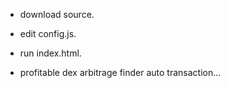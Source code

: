 + download source.
+ edit config.js.
+ run index.html.

+ profitable dex arbitrage finder auto transaction...
 
